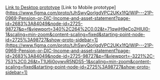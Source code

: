 [Link to Desktop prototype](https://www.figma.com/proto/tJhSwyQorlgdVPC2UKx1fQ/WIP---21P-0969-Pension-or-DIC-Income-and-asset-statement?page-id=2683%3A84049&node-id=6231-61786&p=f&viewport=-3221%2C-753%2C0.26&t=T1U6i0oywvR5NDS5-1&scaling=min-zoom&content-scaling=fixed&starting-point-node-id=6231%3A61786&show-proto-sidebar=1)
[Link to Mobile prototype](https://www.figma.com/proto/tJhSwyQorlgdVPC2UKx1fQ/WIP---21P-0969-Pension-or-DIC-Income-and-asset-statement?page-id=2683%3A84049&node-id=2725-98727&p=f&viewport=340%2C264%2C0.02&t=71qwjH9eCo2HlUI0-1&scaling=min-zoom&content-scaling=fixed&starting-point-node-id=2725%3A98727&show-proto-sidebar=1](https://www.figma.com/proto/tJhSwyQorlgdVPC2UKx1fQ/WIP---21P-0969-Pension-or-DIC-Income-and-asset-statement?page-id=2683%3A84049&node-id=2725-98727&p=f&viewport=-3221%2C-753%2C0.26&t=T1U6i0oywvR5NDS5-1&scaling=min-zoom&content-scaling=fixed&starting-point-node-id=2725%3A98727&show-proto-sidebar=1)
	
